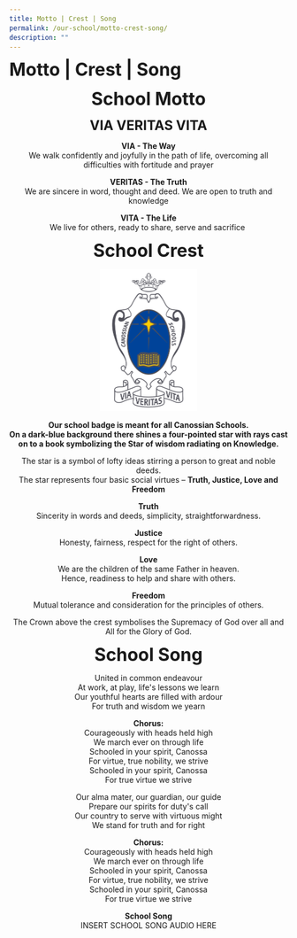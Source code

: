 ```yaml
---
title: Motto | Crest | Song
permalink: /our-school/motto-crest-song/
description: ""
---
```


**<font size=6>Motto | Crest | Song</font>**


<center>

**<font size=6>School Motto</font>**

**<font size=5>VIA VERITAS VITA</font>**


**VIA - The Way**<br>
We walk confidently and joyfully in the path of life, overcoming all difficulties with fortitude and prayer

  

**VERITAS - The Truth**<br>
We are sincere in word, thought and deed. We are open to truth and knowledge

  

**VITA - The Life**<br>
We live for others, ready to share, serve and sacrifice 

**<font size=6>School Crest</font>**

<img src="/images/Our%20School/School%20Crest.jpg"  
     style="width:35%">

	
**Our school badge is meant for all Canossian Schools.**<br>
**On a dark-blue background there shines a four-pointed star with rays cast**<br>
**on to a book symbolizing the Star of wisdom radiating on Knowledge.**

The star is a symbol of lofty ideas stirring a person to great and noble deeds.<br>
The star represents four basic social virtues – **Truth, Justice, Love and Freedom**

**Truth**<br>
Sincerity in words and deeds, simplicity, straightforwardness.

  

**Justice**<br>
Honesty, fairness, respect for the right of others.

  

**Love**<br>
We are the children of the same Father in heaven.<br>
Hence, readiness to help and share with others.

  

**Freedom**<br>
Mutual tolerance and consideration for the principles of others.

  

The Crown above the crest symbolises the Supremacy of God over all and All for the Glory of God.

  
**<font size=6>School Song</font>**
  

United in common endeavour  
At work, at play, life's lessons we learn  
Our youthful hearts are filled with ardour  
For truth and wisdom we yearn  
  
**Chorus:**  
Courageously with heads held high  
We march ever on through life  
Schooled in your spirit, Canossa  
For virtue, true nobility, we strive  
Schooled in your spirit, Canossa  
For true virtue we strive  
  
Our alma mater, our guardian, our guide  
Prepare our spirits for duty's call  
Our country to serve with virtuous might  
We stand for truth and for right

  

**Chorus:**  
Courageously with heads held high  
We march ever on through life  
Schooled in your spirit, Canossa  
For virtue, true nobility, we strive  
Schooled in your spirit, Canossa  
For true virtue we strive  

  

  


**School Song**	<br>
	INSERT SCHOOL SONG AUDIO HERE